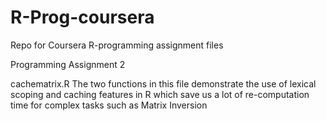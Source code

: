 R-Prog-coursera
===============

Repo for Coursera R-programming assignment files 

Programming Assignment 2

cachematrix.R
The two functions in this file demonstrate the use of lexical scoping and caching features in R 
which save us a lot of re-computation time for complex tasks such as Matrix Inversion
